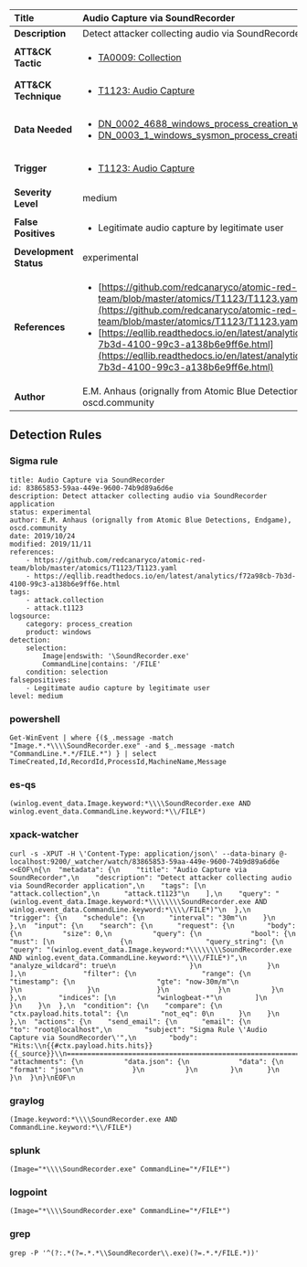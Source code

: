 | Title                    | Audio Capture via SoundRecorder       |
|:-------------------------|:------------------|
| **Description**          | Detect attacker collecting audio via SoundRecorder application |
| **ATT&amp;CK Tactic**    |  <ul><li>[TA0009: Collection](https://attack.mitre.org/tactics/TA0009)</li></ul>  |
| **ATT&amp;CK Technique** | <ul><li>[T1123: Audio Capture](https://attack.mitre.org/techniques/T1123)</li></ul>  |
| **Data Needed**          | <ul><li>[DN_0002_4688_windows_process_creation_with_commandline](../Data_Needed/DN_0002_4688_windows_process_creation_with_commandline.md)</li><li>[DN_0003_1_windows_sysmon_process_creation](../Data_Needed/DN_0003_1_windows_sysmon_process_creation.md)</li></ul>  |
| **Trigger**              | <ul><li>[T1123: Audio Capture](../Triggers/T1123.md)</li></ul>  |
| **Severity Level**       | medium |
| **False Positives**      | <ul><li>Legitimate audio capture by legitimate user</li></ul>  |
| **Development Status**   | experimental |
| **References**           | <ul><li>[https://github.com/redcanaryco/atomic-red-team/blob/master/atomics/T1123/T1123.yaml](https://github.com/redcanaryco/atomic-red-team/blob/master/atomics/T1123/T1123.yaml)</li><li>[https://eqllib.readthedocs.io/en/latest/analytics/f72a98cb-7b3d-4100-99c3-a138b6e9ff6e.html](https://eqllib.readthedocs.io/en/latest/analytics/f72a98cb-7b3d-4100-99c3-a138b6e9ff6e.html)</li></ul>  |
| **Author**               | E.M. Anhaus (orignally from Atomic Blue Detections, Endgame), oscd.community |


## Detection Rules

### Sigma rule

```
title: Audio Capture via SoundRecorder
id: 83865853-59aa-449e-9600-74b9d89a6d6e
description: Detect attacker collecting audio via SoundRecorder application
status: experimental
author: E.M. Anhaus (orignally from Atomic Blue Detections, Endgame), oscd.community
date: 2019/10/24
modified: 2019/11/11
references:
    - https://github.com/redcanaryco/atomic-red-team/blob/master/atomics/T1123/T1123.yaml
    - https://eqllib.readthedocs.io/en/latest/analytics/f72a98cb-7b3d-4100-99c3-a138b6e9ff6e.html
tags:
    - attack.collection
    - attack.t1123
logsource:
    category: process_creation
    product: windows
detection:
    selection:
        Image|endswith: '\SoundRecorder.exe'
        CommandLine|contains: '/FILE'
    condition: selection
falsepositives:
    - Legitimate audio capture by legitimate user
level: medium

```





### powershell
    
```
Get-WinEvent | where {($_.message -match "Image.*.*\\\\SoundRecorder.exe" -and $_.message -match "CommandLine.*.*/FILE.*") } | select TimeCreated,Id,RecordId,ProcessId,MachineName,Message
```


### es-qs
    
```
(winlog.event_data.Image.keyword:*\\\\SoundRecorder.exe AND winlog.event_data.CommandLine.keyword:*\\/FILE*)
```


### xpack-watcher
    
```
curl -s -XPUT -H \'Content-Type: application/json\' --data-binary @- localhost:9200/_watcher/watch/83865853-59aa-449e-9600-74b9d89a6d6e <<EOF\n{\n  "metadata": {\n    "title": "Audio Capture via SoundRecorder",\n    "description": "Detect attacker collecting audio via SoundRecorder application",\n    "tags": [\n      "attack.collection",\n      "attack.t1123"\n    ],\n    "query": "(winlog.event_data.Image.keyword:*\\\\\\\\SoundRecorder.exe AND winlog.event_data.CommandLine.keyword:*\\\\/FILE*)"\n  },\n  "trigger": {\n    "schedule": {\n      "interval": "30m"\n    }\n  },\n  "input": {\n    "search": {\n      "request": {\n        "body": {\n          "size": 0,\n          "query": {\n            "bool": {\n              "must": [\n                {\n                  "query_string": {\n                    "query": "(winlog.event_data.Image.keyword:*\\\\\\\\SoundRecorder.exe AND winlog.event_data.CommandLine.keyword:*\\\\/FILE*)",\n                    "analyze_wildcard": true\n                  }\n                }\n              ],\n              "filter": {\n                "range": {\n                  "timestamp": {\n                    "gte": "now-30m/m"\n                  }\n                }\n              }\n            }\n          }\n        },\n        "indices": [\n          "winlogbeat-*"\n        ]\n      }\n    }\n  },\n  "condition": {\n    "compare": {\n      "ctx.payload.hits.total": {\n        "not_eq": 0\n      }\n    }\n  },\n  "actions": {\n    "send_email": {\n      "email": {\n        "to": "root@localhost",\n        "subject": "Sigma Rule \'Audio Capture via SoundRecorder\'",\n        "body": "Hits:\\n{{#ctx.payload.hits.hits}}{{_source}}\\n================================================================================\\n{{/ctx.payload.hits.hits}}",\n        "attachments": {\n          "data.json": {\n            "data": {\n              "format": "json"\n            }\n          }\n        }\n      }\n    }\n  }\n}\nEOF\n
```


### graylog
    
```
(Image.keyword:*\\\\SoundRecorder.exe AND CommandLine.keyword:*\\/FILE*)
```


### splunk
    
```
(Image="*\\\\SoundRecorder.exe" CommandLine="*/FILE*")
```


### logpoint
    
```
(Image="*\\\\SoundRecorder.exe" CommandLine="*/FILE*")
```


### grep
    
```
grep -P '^(?:.*(?=.*.*\\SoundRecorder\\.exe)(?=.*.*/FILE.*))'
```



